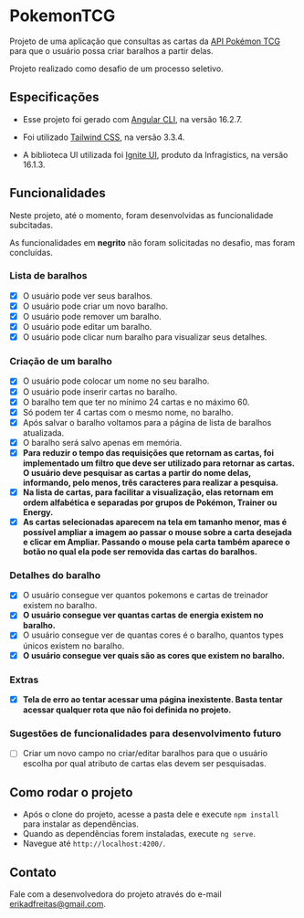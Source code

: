 # PokemonTCG

Projeto de uma aplicação que consultas as cartas da [API Pokémon TCG](https://docs.pokemontcg.io/#api_v1cards_list) para que o usuário possa criar baralhos a partir delas.

Projeto realizado como desafio de um processo seletivo.

## Especificações
- Esse projeto foi gerado com [Angular CLI](https://github.com/angular/angular-cli), na versão 16.2.7.

- Foi utilizado [Tailwind CSS](https://tailwindcss.com/), na versão 3.3.4.

- A biblioteca UI utilizada foi [Ignite UI](https://www.infragistics.com/products/ignite-ui), produto da Infragistics, na versão 16.1.3.

## Funcionalidades
Neste projeto, até o momento, foram desenvolvidas as funcionalidade subcitadas.

As funcionalidades em **negrito** não foram solicitadas no desafio, mas foram concluídas.

### Lista de baralhos

- [x] O usuário pode ver seus baralhos.
- [x] O usuário pode criar um novo baralho.
- [x] O usuário pode remover um baralho.
- [x] O usuário pode editar um baralho.
- [x] O usuário pode clicar num baralho para visualizar seus detalhes.

### Criação de um baralho

- [x] O usuário pode colocar um nome no seu baralho.
- [x] O usuário pode inserir cartas no baralho.
- [x] O baralho tem que ter no mínimo 24 cartas e no máximo 60.
- [x] Só podem ter 4 cartas com o mesmo nome, no baralho.
- [x] Após salvar o baralho voltamos para a página de lista de baralhos atualizada.
- [x] O baralho será salvo apenas em memória.
- [x] **Para reduzir o tempo das requisições que retornam as cartas, foi implementado um filtro que deve ser utilizado para retornar as cartas. O usuário deve pesquisar as cartas a partir do nome delas, informando, pelo menos, três caracteres para realizar a pesquisa.**
- [x] **Na lista de cartas, para facilitar a visualização, elas retornam em ordem alfabética e separadas por grupos de Pokémon, Trainer ou Energy.**
- [x] **As cartas selecionadas aparecem na tela em tamanho menor, mas é possível ampliar a imagem ao passar o mouse sobre a carta desejada e clicar em Ampliar. Passando o mouse pela carta também aparece o botão no qual ela pode ser removida das cartas do baralhos.**

### Detalhes do baralho

- [x] O usuário consegue ver quantos pokemons e cartas de treinador existem no baralho.
- [x] **O usuário consegue ver quantas cartas de energia existem no baralho.**
- [x] O usuário consegue ver de quantas cores é o baralho, quantos types únicos existem no baralho.
- [x] **O usuário consegue ver quais são as cores que existem no baralho.**

### Extras

- [x] **Tela de erro ao tentar acessar uma página inexistente. Basta tentar acessar qualquer rota que não foi definida no projeto.**

### Sugestões de funcionalidades para desenvolvimento futuro

- [ ] Criar um novo campo no criar/editar baralhos para que o usuário escolha por qual atributo de cartas elas devem ser pesquisadas.

## Como rodar o projeto

- Após o clone do projeto, acesse a pasta dele e execute `npm install` para instalar as dependências.
- Quando as dependências forem instaladas, execute `ng serve`.
- Navegue até `http://localhost:4200/`.

## Contato

Fale com a desenvolvedora do projeto através do e-mail erikadfreitas@gmail.com.
